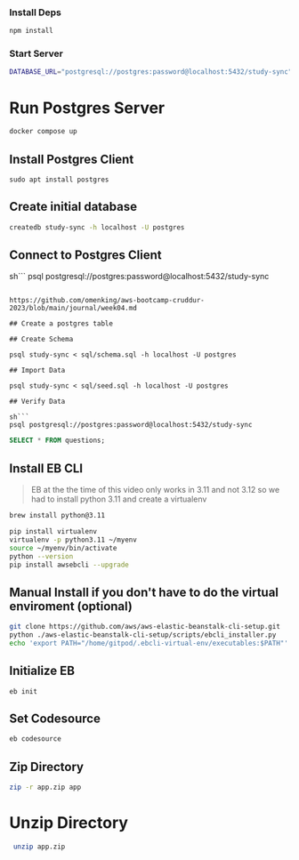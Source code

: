 
### Install Deps

```sh
npm install
```

### Start Server


```sh
DATABASE_URL="postgresql://postgres:password@localhost:5432/study-sync" PORT=4567 npm start
```

# Run Postgres Server

```sh
docker compose up
```

## Install Postgres Client

```
sudo apt install postgres
```

## Create initial database

```sh
createdb study-sync -h localhost -U postgres
```

## Connect to Postgres Client

sh```
psql postgresql://postgres:password@localhost:5432/study-sync
```

https://github.com/omenking/aws-bootcamp-cruddur-2023/blob/main/journal/week04.md

## Create a postgres table

## Create Schema

psql study-sync < sql/schema.sql -h localhost -U postgres

## Import Data

psql study-sync < sql/seed.sql -h localhost -U postgres

## Verify Data

sh```
psql postgresql://postgres:password@localhost:5432/study-sync
```

```sql
SELECT * FROM questions;
```

## Install EB CLI

> EB at the the time of this video only works in 3.11 and not 3.12 so we had to install python 3.11 and create a virtualenv

```sh
brew install python@3.11
```

```sh
pip install virtualenv
virtualenv -p python3.11 ~/myenv
source ~/myenv/bin/activate
python --version
pip install awsebcli --upgrade
```

## Manual Install if you don't have to do the virtual enviroment (optional)
```sh
git clone https://github.com/aws/aws-elastic-beanstalk-cli-setup.git
python ./aws-elastic-beanstalk-cli-setup/scripts/ebcli_installer.py
echo 'export PATH="/home/gitpod/.ebcli-virtual-env/executables:$PATH"' >> ~/.bash_profile && source ~/.bash_profile
```

## Initialize EB

```
eb init
```


## Set Codesource

```sh
eb codesource
```

## Zip Directory

```sh
zip -r app.zip app
```

# Unzip Directory

```sh
 unzip app.zip 
```